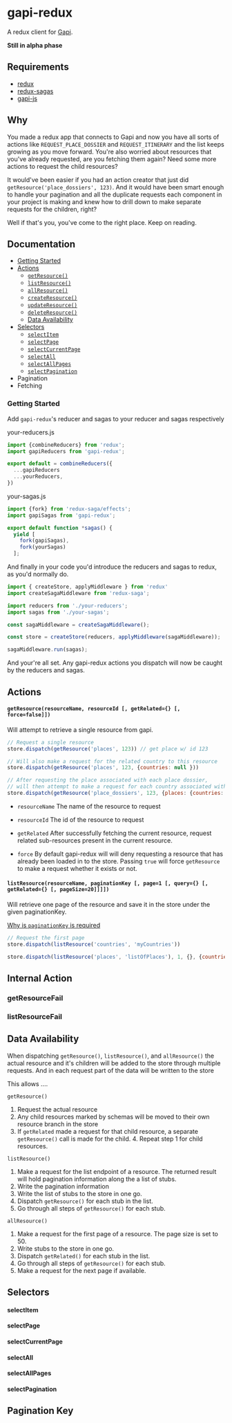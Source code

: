 gapi-redux
==========

A redux client for [Gapi]().

**Still in alpha phase**

Requirements
------------

* [redux]()
* [redux-sagas]()
* [gapi-js](https://github.com/gadventures/gapi-js)

Why
---
You made a redux app that connects to Gapi and now you have all sorts of actions like `REQUEST_PLACE_DOSSIER` and `REQUEST_ITINERARY` and the list keeps growing as you move forward.
You're also worried about resources that you've already requested, are you fetching them again? Need some more actions to request the child resources? 
 
It would've been easier if you had an action creator that just did `getResource('place_dossiers', 123)`.
And it would have been smart enough to handle your pagination and all the duplicate requests each component in your project is making and knew how to drill down to make separate requests for the children, right?

Well if that's you, you've come to the right place. Keep on reading.

Documentation
-------------
* [Getting Started](#getting-started)
* [Actions](#actions)
    * [`getResource()`](#getresourceresourcename-resourceid--getrelated--forcefalse)
    * [`listResource()`](#listresourceresourcename-paginationkey--page1-query--pagesize20)
    * [`allResource()`](#allresource)
    * [`createResource()`](#createresource)
    * [`updateResource()`](#updateresource)
    * [`deleteResource()`](#deleteresource)
    * [Data Availability](#data-availability)    
* [Selectors](#selectors)
    * [`selectItem`]()
    * [`selectPage`]()
    * [`selectCurrentPage`]()
    * [`selectAll`]()
    * [`selectAllPages`]()
    * [`selectPagination`]()
* Pagination
* Fetching


### Getting Started

Add `gapi-redux`'s reducer and sagas to your reducer and sagas respectively

your-reducers.js
```javascript
import {combineReducers} from 'redux';
import gapiReducers from 'gapi-redux';

export default = combineReducers({
  ...gapiReducers
  ...yourReducers,
})
```

your-sagas.js
```javascript
import {fork} from 'redux-saga/effects';
import gapiSagas from 'gapi-redux';

export default function *sagas() {
  yield [
    fork(gapiSagas),
    fork(yourSagas)
  ];
```


And finally in your code you'd introduce the reducers and sagas to redux, as you'd normally do.

```javascript
import { createStore, applyMiddleware } from 'redux'
import createSagaMiddleware from 'redux-saga';

import reducers from './your-reducers';
import sagas from './your-sagas';

const sagaMiddleware = createSagaMiddleware();

const store = createStore(reducers, applyMiddleware(sagaMiddleware));

sagaMiddleware.run(sagas);
```

And your're all set. Any gapi-redux actions you dispatch will now be caught by the reducers and sagas.
  


Actions
-------

#### `getResource(resourceName, resourceId [, getRelated={} [, force=false]])`
Will attempt to retrieve a single resource from gapi.  

```javascript
// Request a single resource
store.dispatch(getResource('places', 123)) // get place w/ id 123

// Will also make a request for the related country to this resource
store.dispatch(getResource('places', 123, {countries: null }))

// After requesting the place associated with each place dossier,
// will then attempt to make a request for each country associated with each place
store.dispatch(getResource('place_dossiers', 123, {places: {countries: null }}))  
```
* `resourceName`
The name of the resource to request

* `resourceId`
The id of the resource to request

* `getRelated`
After successfully fetching the current resource, request related sub-resources present in the current resource.

* `force`
By default gapi-redux will will deny requesting a resource that has already been loaded in to the store. Passing `true` will force `getResource` to make a request whether it exists or not.  


#### `listResource(resourceName, paginationKey [, page=1 [, query={} [, getRelated={} [, pageSize=20]]]])`

Will retrieve one page of the resource and save it in the store under the given paginationKey.

[Why is `paginationKey` is required](#paginationkey)

```javascript
// Request the first page
store.dispatch(listResource('countries', 'myCountries')) 

store.dispatch(listResource('places', 'listOfPlaces'), 1, {}, {countries: null})
```



Internal Action
---------------
### getResourceFail

### listResourceFail


Data Availability
-----------------

When dispatching `getResource()`, `listResource()`, and `allResource()` the actual resource and it's children will be added to the store through multiple requests. And in each request part of the data will be written to the store

This allows ....
 
`getResource()`
   1. Request the actual resource
   2. Any child resources marked by schemas will be moved to their own resource branch in the store
   3. If `getRelated` made a request for that child resource, a separate `getResource()` call is made for the child.
        4. Repeat step 1 for child resources.

`listResource()`
   1. Make a request for the list endpoint of a resource. The returned result will hold pagination information along the a list of stubs.
   2. Write the pagination information
   3. Write the list of stubs to the store in one go.
   4. Dispatch `getResource()` for each stub in the list.
   5. Go through all steps of `getResource()` for each stub.

`allResource()`
   1. Make a request for the first page of a resource. The page size is set to 50.
   2. Write stubs to the store in one go.
   3. Dispatch `getRelated()` for each stub in the list.
   4. Go through all steps of `getResource()` for each stub.
   5. Make a request for the next page if available.


Selectors
---------
#### selectItem
#### selectPage
#### selectCurrentPage
#### selectAll
#### selectAllPages
#### selectPagination

Pagination Key
--------------
